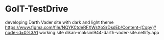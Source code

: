 # GoIT-TestDrive
developing Darth Vader site with dark and light theme
https://www.figma.com/file/NQYK0tdeRFXWsXoSrDsdEb/Content-(Copy)?node-id=0%3A1
working site dikan-maksim944-darth-vader-site.netlify.app
